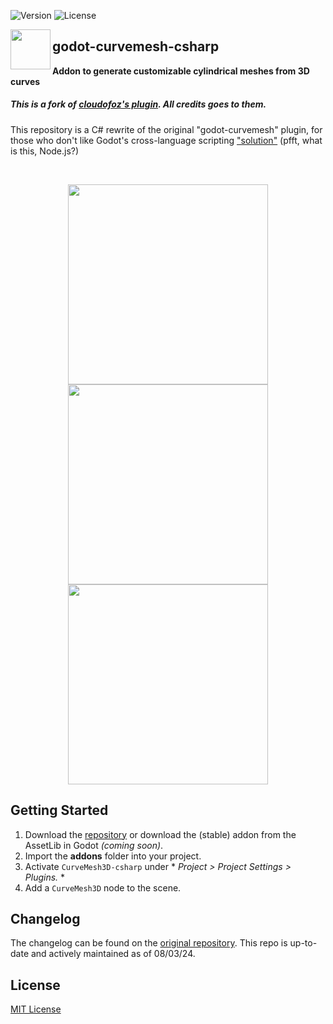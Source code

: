 ![Version](https://img.shields.io/badge/Godot-v4.3-blue) 
![License](https://img.shields.io/github/license/cloudofoz/godot-curvemesh)



<img src="addons/curvemesh3d/icon.svg" width="64" align="left"/>

## godot-curvemesh-csharp
**Addon to generate customizable cylindrical meshes from 3D curves**
##### *This is a fork of [cloudofoz's plugin](https://github.com/cloudofoz/godot-curvemesh). All credits goes to them.*

This repository is a C# rewrite of the original "godot-curvemesh" plugin, for those who don't like Godot's cross-language scripting ["solution"](https://docs.godotengine.org/en/stable/tutorials/scripting/cross_language_scripting.html) (pfft, what is this, Node.js?)

<br clear="left" />

<p align="center">
  <img src="media/cm_screen_2.gif" width="320" />
  <img src="media/cm_screen_3.gif" width="320" />
  <img src="media/cm_screen_1.jpg" width="320" />
</p>


## Getting Started

1. Download the [repository](https://github.com/stealingudc/godot-curvemesh-csharp/archive/refs/heads/main.zip) or download the (stable) addon from the AssetLib in Godot <i>(coming soon)</i>.
2. Import the **addons** folder into your project.
3. Activate `CurveMesh3D-csharp` under * *Project > Project Settings > Plugins.* *
4. Add a `CurveMesh3D` node to the scene.

## Changelog

The changelog can be found on the [original repository](https://github.com/cloudofoz/godot-curvemesh). This repo is up-to-date and actively maintained as of 08/03/24.


## License

[MIT License](/LICENSE.md)

